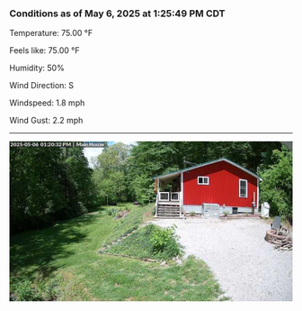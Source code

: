 ### Conditions as of May 6, 2025 at 1:25:49 PM CDT 

Temperature: 75.00 &deg;F

Feels like: 75.00 &deg;F

Humidity: 50%

Wind Direction: S

Windspeed: 1.8 mph

Wind Gust: 2.2 mph

---

<img src="./images/latest.jpeg"/>

